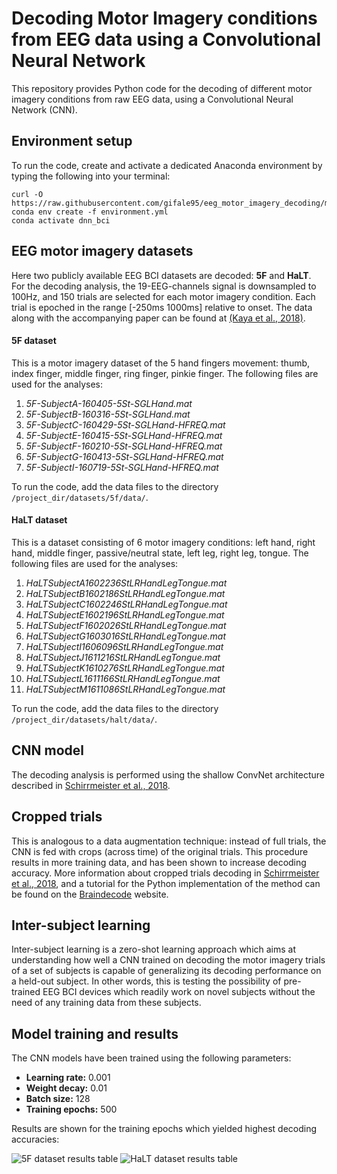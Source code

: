 # Decoding Motor Imagery conditions from EEG data using a Convolutional Neural Network
This repository provides Python code for the decoding of different motor imagery conditions from raw EEG data, using a Convolutional Neural Network (CNN).



## Environment setup
To run the code, create and activate a dedicated Anaconda environment by typing the following into your terminal:
```shell
curl -O https://raw.githubusercontent.com/gifale95/eeg_motor_imagery_decoding/main/environment.yml
conda env create -f environment.yml
conda activate dnn_bci
```


## EEG motor imagery datasets
Here two publicly available EEG BCI datasets are decoded: **5F** and **HaLT**. For the decoding analysis, the 19-EEG-channels signal is downsampled to 100Hz, and 150 trials are selected for each motor imagery condition. Each trial is epoched in the range [-250ms 1000ms] relative to onset.
The data along with the accompanying paper can be found at [(Kaya et al., 2018)][kaya].

#### 5F dataset
This is a motor imagery dataset of the 5 hand fingers movement: thumb, index finger, middle finger, ring finger, pinkie finger. The following files are used for the analyses:
1. _5F-SubjectA-160405-5St-SGLHand.mat_
2. _5F-SubjectB-160316-5St-SGLHand.mat_
3. _5F-SubjectC-160429-5St-SGLHand-HFREQ.mat_
4. _5F-SubjectE-160415-5St-SGLHand-HFREQ.mat_
5. _5F-SubjectF-160210-5St-SGLHand-HFREQ.mat_
6. _5F-SubjectG-160413-5St-SGLHand-HFREQ.mat_
7. _5F-SubjectI-160719-5St-SGLHand-HFREQ.mat_

To run the code, add the data files to the directory `/project_dir/datasets/5f/data/`.

[kaya]: https://figshare.com/collections/A_large_electroencephalographic_motor_imagery_dataset_for_electroencephalographic_brain_computer_interfaces/3917698

#### HaLT dataset
This is a dataset consisting of 6 motor imagery conditions: left hand, right hand, middle finger, passive/neutral state, left leg, right leg, tongue. The following files are used for the analyses:
1. _HaLTSubjectA1602236StLRHandLegTongue.mat_
2. _HaLTSubjectB1602186StLRHandLegTongue.mat_
3. _HaLTSubjectC1602246StLRHandLegTongue.mat_
4. _HaLTSubjectE1602196StLRHandLegTongue.mat_
5. _HaLTSubjectF1602026StLRHandLegTongue.mat_
6. _HaLTSubjectG1603016StLRHandLegTongue.mat_
7. _HaLTSubjectI1606096StLRHandLegTongue.mat_
8. _HaLTSubjectJ1611216StLRHandLegTongue.mat_
9. _HaLTSubjectK1610276StLRHandLegTongue.mat_
10. _HaLTSubjectL1611166StLRHandLegTongue.mat_
11. _HaLTSubjectM1611086StLRHandLegTongue.mat_

To run the code, add the data files to the directory `/project_dir/datasets/halt/data/`.



## CNN model
The decoding analysis is performed using the shallow ConvNet architecture described in [Schirrmeister et al., 2018][schirrmeister].

[schirrmeister]: https://arxiv.org/abs/1703.05051v1



## Cropped trials
This is analogous to a data augmentation technique: instead of full trials, the CNN is fed with crops (across time) of the original trials. This procedure results in more training data, and has been shown to increase decoding accuracy. More information about cropped trials decoding in [Schirrmeister et al., 2018][schirrmeister], and a tutorial for the Python implementation of the method can be found on the [Braindecode][cropped_tutorial] website.

[cropped_tutorial]: https://braindecode.org/auto_examples/plot_bcic_iv_2a_moabb_cropped.html



## Inter-subject learning
Inter-subject learning is a zero-shot learning approach which aims at understanding how well a CNN trained on decoding the motor imagery trials of a set of subjects is capable of generalizing its decoding performance on a held-out subject. In other words, this is testing the possibility of pre-trained EEG BCI devices which readily work on novel subjects without the need of any training data from these subjects.



## Model training and results
The CNN models have been trained using the following parameters:

- **Learning rate:** 0.001
- **Weight decay:** 0.01
- **Batch size:** 128
- **Training epochs:** 500

Results are shown for the training epochs which yielded highest decoding accuracies:

![5F dataset results table](https://user-images.githubusercontent.com/50326481/120665912-7a39b580-c48c-11eb-91c7-e57ed7d47673.png)
![HaLT dataset results table](https://user-images.githubusercontent.com/50326481/120665901-786ff200-c48c-11eb-8f7d-0ebda8c4369c.png)
